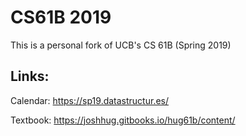 # CS61B 2019

This is a personal fork of UCB's CS 61B (Spring 2019)

## Links:

Calendar: https://sp19.datastructur.es/

Textbook: https://joshhug.gitbooks.io/hug61b/content/